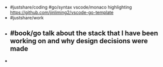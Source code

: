 - #justshare/coding #go/syntax vscode/monaco highlighting https://github.com/jinliming2/vscode-go-template
- #justshare/work
- #book/go talk about the stack that I have been working on and why design decisions were made
	-
-